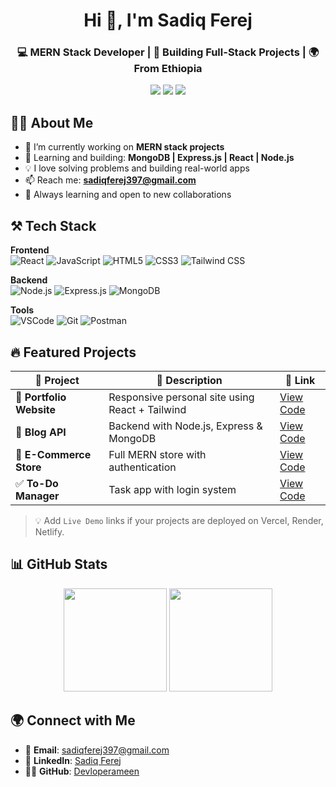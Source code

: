 <h1 align="center">Hi 👋, I'm Sadiq Ferej</h1>
<h3 align="center">💻 MERN Stack Developer | 🚀 Building Full-Stack Projects | 🌍 From Ethiopia</h3>

<p align="center">
  <a href="mailto:sadiqferej397@gmail.com"><img src="https://img.shields.io/badge/Gmail-D14836?style=for-the-badge&logo=gmail&logoColor=white"/></a>
  <a href="https://www.linkedin.com/in/sadiq-ferej-18b4b4347"><img src="https://img.shields.io/badge/LinkedIn-0077B5?style=for-the-badge&logo=linkedin&logoColor=white"/></a>
  <a href="https://github.com/Devloperameen"><img src="https://img.shields.io/badge/GitHub-100000?style=for-the-badge&logo=github&logoColor=white"/></a>
</p>



## 🧑‍💻 About Me

- 🔭 I’m currently working on **MERN stack projects**
- 🧠 Learning and building: **MongoDB | Express.js | React | Node.js**
- 💡 I love solving problems and building real-world apps
- 📫 Reach me: **sadiqferej397@gmail.com**
- 🌱 Always learning and open to new collaborations



## ⚒️ Tech Stack

**Frontend**  
![React](https://img.shields.io/badge/-React-61DAFB?logo=react&logoColor=white&style=flat-square)
![JavaScript](https://img.shields.io/badge/-JavaScript-F7DF1E?logo=javascript&logoColor=black&style=flat-square)
![HTML5](https://img.shields.io/badge/-HTML5-E34F26?logo=html5&logoColor=white&style=flat-square)
![CSS3](https://img.shields.io/badge/-CSS3-1572B6?logo=css3&logoColor=white&style=flat-square)
![Tailwind CSS](https://img.shields.io/badge/-TailwindCSS-06B6D4?logo=tailwindcss&logoColor=white&style=flat-square)

**Backend**  
![Node.js](https://img.shields.io/badge/-Node.js-339933?logo=node.js&logoColor=white&style=flat-square)
![Express.js](https://img.shields.io/badge/-Express.js-000000?logo=express&logoColor=white&style=flat-square)
![MongoDB](https://img.shields.io/badge/-MongoDB-47A248?logo=mongodb&logoColor=white&style=flat-square)

**Tools**  
![VSCode](https://img.shields.io/badge/-VSCode-007ACC?logo=visual-studio-code&logoColor=white&style=flat-square)
![Git](https://img.shields.io/badge/-Git-F05032?logo=git&logoColor=white&style=flat-square)
![Postman](https://img.shields.io/badge/-Postman-FF6C37?logo=postman&logoColor=white&style=flat-square)



## 🔥 Featured Projects

| 🚀 Project | 💬 Description | 🔗 Link |
|-----------|----------------|---------|
| 🎨 **Portfolio Website** | Responsive personal site using React + Tailwind | [View Code](https://github.com/Devloperameen/portfolio-website) |
| 📝 **Blog API** | Backend with Node.js, Express & MongoDB | [View Code](https://github.com/Devloperameen/blog-api) |
| 🛒 **E-Commerce Store** | Full MERN store with authentication | [View Code](https://github.com/Devloperameen/mern-store) |
| ✅ **To-Do Manager** | Task app with login system | [View Code](https://github.com/Devloperameen/todo-app-mern) |

> 💡 Add `Live Demo` links if your projects are deployed on Vercel, Render, Netlify.



## 📊 GitHub Stats

<p align="center">
  <img src="https://github-readme-stats.vercel.app/api?username=Devloperameen&show_icons=true&theme=tokyonight" height="165">
  <img src="https://github-readme-stats.vercel.app/api/top-langs/?username=Devloperameen&layout=compact&theme=tokyonight" height="165">
</p>



## 🌍 Connect with Me

- 📧 **Email**: [sadiqferej397@gmail.com](mailto:sadiqferej397@gmail.com)
- 💼 **LinkedIn**: [Sadiq Ferej](https://www.linkedin.com/in/sadiq-ferej-18b4b4347)
- 🧑‍💻 **GitHub**: [Devloperameen](https://github.com/Devloperameen)



